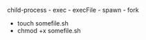 child-process
    - exec
    - execFile
    - spawn
    - fork


- touch somefile.sh
- chmod +x somefile.sh
